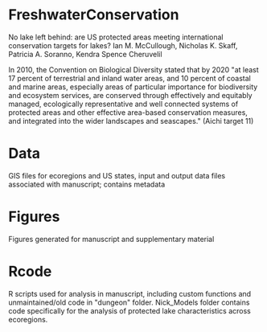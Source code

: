 # FreshwaterConservation
No lake left behind: are US protected areas meeting international conservation targets for lakes?
Ian M. McCullough, Nicholas K. Skaff, Patricia A. Soranno, Kendra Spence Cheruvelil

In 2010, the Convention on Biological Diversity stated that by 2020 "at least 17 percent of terrestrial and inland water areas, and 10 percent of coastal and marine areas, especially areas of particular importance for biodiversity and ecosystem services, are conserved through effectively and equitably managed, ecologically representative and well connected systems of protected areas and other effective area-based conservation measures, and integrated into the wider landscapes and seascapes." (Aichi target 11)

# Data
GIS files for ecoregions and US states, input and output data files associated with manuscript; contains metadata

# Figures
Figures generated for manuscript and supplementary material

# Rcode
R scripts used for analysis in manuscript, including custom functions and unmaintained/old code in "dungeon" folder. Nick_Models folder contains code specifically for the analysis of protected lake characteristics across ecoregions.
